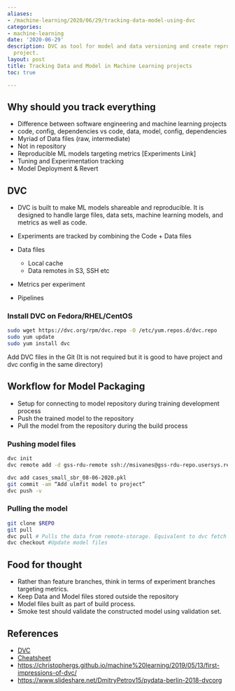 ```yaml
---
aliases:
- /machine-learning/2020/06/29/tracking-data-model-using-dvc
categories:
- machine-learning
date: '2020-06-29'
description: DVC as tool for model and data versioning and create reproducible ML
  project.
layout: post
title: Tracking Data and Model in Machine Learning projects
toc: true

---
```


## Why should you track everything

- Difference between software engineering and machine learning projects
- code, config, dependencies vs code, data, model, config, dependencies
- Myriad of Data files (raw, intermediate)
- Not in repository
- Reproducible ML models targeting metrics [Experiments Link]
- Tuning and Experimentation tracking
- Model Deployment & Revert

## DVC

- DVC is built to make ML models shareable and reproducible. It is designed to handle large files, data sets, machine learning models, and metrics as well as code.

- Experiments are tracked by combining the Code + Data files
- Data files
  - Local cache
  - Data remotes in S3, SSH etc
- Metrics per experiment
- Pipelines

### Install DVC on Fedora/RHEL/CentOS

``` bash
sudo wget https://dvc.org/rpm/dvc.repo -O /etc/yum.repos.d/dvc.repo
sudo yum update
sudo yum install dvc
```

Add DVC files in the Git (It is not required but it is good to have project and dvc config in the same directory)

## Workflow for Model Packaging

- Setup for connecting to model repository during training development process
- Push the trained model to the repository
- Pull the model from the repository during the build process

### Pushing model files

``` bash
dvc init
dvc remote add -d gss-rdu-remote ssh://msivanes@gss-rdu-repo.usersys.redhat.com:/var/www/html/repo/config/ulmfit

dvc add cases_small_sbr_08-06-2020.pkl
git commit -am “Add ulmfit model to project”
dvc push -v
```

### Pulling the model

```bash
git clone $REPO
git pull
dvc pull # Pulls the data from remote-storage. Equivalent to dvc fetch followed by dvc checkout
dvc checkout #Update model files
```

## Food for thought

- Rather than feature branches, think in terms of experiment branches targeting metrics.
- Keep Data and Model files stored outside the repository
- Model files built as part of build process.
- Smoke test should validate the constructed model using validation set.

## References

- [DVC](https://dvc.org/doc)
- [Cheatsheet](https://www.globalsqa.com/dvc-cheat-sheet/)
- https://christophergs.github.io/machine%20learning/2019/05/13/first-impressions-of-dvc/
- https://www.slideshare.net/DmitryPetrov15/pydata-berlin-2018-dvcorg
